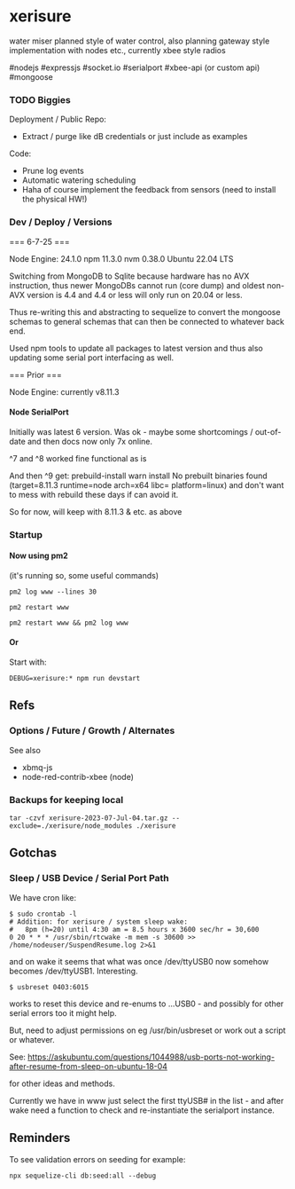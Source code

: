# xerisure #

water miser planned style of water control, also planning gateway style implementation
with nodes etc., currently xbee style radios

#nodejs
#expressjs
#socket.io
#serialport
#xbee-api (or custom api)
#mongoose


### TODO Biggies

Deployment / Public Repo:

- Extract / purge like dB credentials or just include as examples


Code:

- Prune log events
- Automatic watering scheduling
- Haha of course implement the feedback from sensors (need to install the physical HW!)




### Dev / Deploy / Versions ###


=== 6-7-25 ===

Node Engine: 24.1.0
npm 11.3.0
nvm 0.38.0 
Ubuntu 22.04 LTS

Switching from MongoDB to Sqlite because hardware has no AVX instruction, thus newer MongoDBs cannot run (core dump) and oldest non-AVX version is 4.4 and 4.4 or less will only run on 20.04 or less.

Thus re-writing this and abstracting to sequelize to convert the mongoose schemas to general schemas that can then be connected to whatever back end.

Used npm tools to update all packages to latest version and thus also updating some serial port interfacing as well.




=== Prior ===

Node Engine: currently v8.11.3


#### Node SerialPort ####

Initially was latest 6 version. Was ok - maybe some shortcomings / out-of-date and then docs now only 7x online.

^7 and ^8 worked fine functional as is

And then ^9 get: 
prebuild-install warn install No prebuilt binaries found (target=8.11.3 runtime=node arch=x64 libc= platform=linux)
and don't want to mess with rebuild these days if can avoid it.

So for now, will keep with 8.11.3 & etc. as above



### Startup ###

#### Now using pm2 ####

(it's running so, some useful commands)

`pm2 log www --lines 30`

`pm2 restart www`

`pm2 restart www && pm2 log www`


#### Or ####

Start with:

`DEBUG=xerisure:* npm run devstart`




## Refs ##

### Options / Future / Growth / Alternates ###

See also

  - xbmq-js
  - node-red-contrib-xbee (node)


### Backups for keeping local ###

`tar -czvf xerisure-2023-07-Jul-04.tar.gz --exclude=./xerisure/node_modules ./xerisure`


## Gotchas ##

### Sleep / USB Device / Serial Port Path ###

We have cron like:

```
$ sudo crontab -l
# Addition: for xerisure / system sleep wake:
#   8pm (h=20) until 4:30 am = 8.5 hours x 3600 sec/hr = 30,600 
0 20 * * * /usr/sbin/rtcwake -m mem -s 30600 >> /home/nodeuser/SuspendResume.log 2>&1
```
and on wake it seems that what was once /dev/ttyUSB0 now somehow becomes /dev/ttyUSB1. Interesting.

```
$ usbreset 0403:6015
```
works to reset this device and re-enums to ...USB0 - and possibly for other serial errors too it might help.

But, need to adjust permissions on eg /usr/bin/usbreset or work out a script or whatever.

See:
https://askubuntu.com/questions/1044988/usb-ports-not-working-after-resume-from-sleep-on-ubuntu-18-04

for other ideas and methods.

Currently we have in www just select the first ttyUSB# in the list - and after wake need a function to check and re-instantiate the serialport instance.


## Reminders

To see validation errors on seeding for example:
```
npx sequelize-cli db:seed:all --debug
```